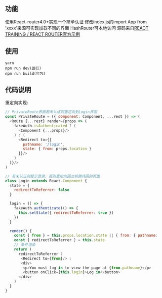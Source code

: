## 功能
使用React-router4.0+实现一个简单认证
修改index.js的import App from 'xxxx'来源可实现加载不同的界面
HashRouter可本地访问
源码来自[REACT TRAINING / REACT ROUTER官方示例](https://reacttraining.com/react-router/web/example/auth-workflow)
## 使用
```
yarn
npm run dev(运行)
npm run build(打包)
```
## 代码说明
重定向实现:
```javascript
// PrivateRoute界面若未认证则重定向到Login界面
const PrivateRoute = ({ component: Component, ...rest }) => (
  <Route {...rest} render={props => (
    fakeAuth.isAuthenticated ? (
      <Component {...props}/>
    ) : (
      <Redirect to={{
        pathname: '/login',
        state: { from: props.location }
      }}/>
    )
  )}/>
)

// 若未认证则提示登录，否则重定向回之前跳转回的页面
class Login extends React.Component {
  state = {
    redirectToReferrer: false
  }

  login = () => {
    fakeAuth.authenticate(() => {
      this.setState({ redirectToReferrer: true })
    })
  }

  render() {
    const { from } = this.props.location.state || { from: { pathname: '/' } }
    const { redirectToReferrer } = this.state
    // 条件渲染
    return (
      redirectToReferrer ?
       <Redirect to={from}/> :      
       <div>
        <p>You must log in to view the page at {from.pathname}</p>
        <button onClick={this.login}>Log in</button>
      </div>
    )
  }
}
```